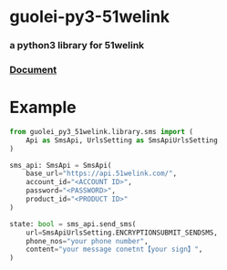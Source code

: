# guolei-py3-51welink

### a python3 library for 51welink

### [Document](https://www.lmobile.cn/ApiPages/index.html)

# Example

```python
from guolei_py3_51welink.library.sms import (
    Api as SmsApi, UrlsSetting as SmsApiUrlsSetting
)

sms_api: SmsApi = SmsApi(
    base_url="https://api.51welink.com/",
    account_id="<ACCOUNT ID>",
    password="<PASSWORD>",
    product_id="<PRODUCT ID>"
)

state: bool = sms_api.send_sms(
    url=SmsApiUrlsSetting.ENCRYPTIONSUBMIT_SENDSMS,
    phone_nos="your phone number",
    content="your message conetnt【your sign】",
)
```